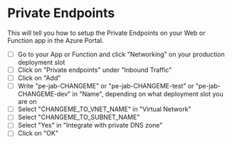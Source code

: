 # Private Endpoints

This will tell you how to setup the Private Endpoints on your Web or Function app in the Azure Portal.

- [ ] Go to your App or Function and click "Networking" on your production deployment slot
- [ ] Click on "Private endpoints" under "Inbound Traffic"
- [ ] Click on "Add"
- [ ] Write "pe-jab-CHANGEME" or "pe-jab-CHANGEME-test" or "pe-jab-CHANGEME-dev" in "Name", depending on what deployment slot you are on
- [ ] Select "CHANGEME_TO_VNET_NAME" in "Virtual Network"
- [ ] Select "CHANGEME_TO_SUBNET_NAME"
- [ ] Select "Yes" in "Integrate with private DNS zone"
- [ ] Click on "OK"
